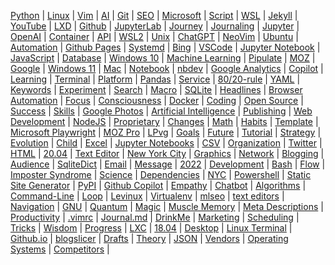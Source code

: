 
[Python](/python/) | [Linux](/linux/) | [Vim](/vim/) | [AI](/ai/) | 
[Git](/git/) | [SEO](/seo/) | [Microsoft](/microsoft/) | [Script](/script/) | 
[WSL](/wsl/) | [Jekyll](/jekyll/) | [YouTube](/youtube/) | [LXD](/lxd/) | 
[Github](/github/) | [JupyterLab](/jupyterlab/) | [Journey](/journey/) | [Journaling](/journaling/) | 
[Jupyter](/jupyter/) | [OpenAI](/openai/) | [Container](/container/) | [API](/api/) | 
[WSL2](/wsl2/) | [Unix](/unix/) | [ChatGPT](/chatgpt/) | [NeoVim](/neovim/) | 
[Ubuntu](/ubuntu/) | [Automation](/automation/) | [Github Pages](/github-pages/) | [Systemd](/systemd/) | 
[Bing](/bing/) | [VSCode](/vscode/) | [Jupyter Notebook](/jupyter-notebook/) | [JavaScript](/javascript/) | 
[Database](/database/) | [Windows 10](/windows-10/) | [Machine Learning](/machine-learning/) | [Pipulate](/pipulate/) | 
[MOZ](/moz/) | [Google](/google/) | [Windows 11](/windows-11/) | [Mac](/mac/) | 
[Notebook](/notebook/) | [nbdev](/nbdev/) | [Google Analytics](/google-analytics/) | [Copilot](/copilot/) | 
[Learning](/learning/) | [Terminal](/terminal/) | [Platform](/platform/) | [Pandas](/panda/) | 
[Service](/service/) | [80/20-rule](/80-20-rule/) | [YAML](/yaml/) | [Keywords](/keywords/) | 
[Experiment](/experiment/) | [Search](/search/) | [Macro](/macro/) | [SQLite](/sqlite/) | 
[Headlines](/headline/) | [Browser Automation](/browser-automation/) | [Focus](/focus/) | [Consciousness](/consciousness/) | 
[Docker](/docker/) | [Coding](/coding/) | [Open Source](/open-source/) | [Success](/success/) | 
[Skills](/skill/) | [Google Photos](/google-photos/) | [Artificial Intelligence](/artificial-intelligence/) | [Publishing](/publishing/) | 
[Web Development](/web-development/) | [NodeJS](/nodejs/) | [Proprietary](/proprietary/) | [Changes](/change/) | 
[Math](/math/) | [Habits](/habit/) | [Template](/template/) | [Microsoft Playwright](/microsoft-playwright/) | 
[MOZ Pro](/moz-pro/) | [LPvg](/lpvg/) | [Goals](/goal/) | [Future](/future/) | 
[Tutorial](/tutorial/) | [Strategy](/strategy/) | [Evolution](/evolution/) | [Child](/child/) | 
[Excel](/excel/) | [Jupyter Notebooks](/jupyter-notebooks/) | [CSV](/csv/) | [Organization](/organization/) | 
[Twitter](/twitter/) | [HTML](/html/) | [20.04](/20-04/) | [Text Editor](/text-editor/) | 
[New York City](/new-york-city/) | [Graphics](/graphic/) | [Network](/network/) | [Blogging](/blogging/) | 
[Audience](/audience/) | [SqliteDict](/sqlitedict/) | [Email](/email/) | [Message](/message/) | 
[2022](/2022/) | [Development](/development/) | [Bash](/bash/) | [Flow](/flow/) | 
[Imposter Syndrome](/imposter-syndrome/) | [Science](/science/) | [Dependencies](/dependency/) | [NYC](/nyc/) | 
[Powershell](/powershell/) | [Static Site Generator](/static-site-generator/) | [PyPI](/pypi/) | [Github Copilot](/github-copilot/) | 
[Empathy](/empathy/) | [Chatbot](/chatbot/) | [Algorithms](/algorithm/) | [Command-Line](/command-line/) | 
[Loop](/loop/) | [Levinux](/levinux/) | [Virtualenv](/virtualenv/) | [mlseo](/mlseo/) | 
[text editors](/text-editors/) | [Navigation](/navigation/) | [GNU](/gnu/) | [Quantum](/quantum/) | 
[Magic](/magic/) | [Muscle Memory](/muscle-memory/) | [Meta Descriptions](/meta-descriptions/) | [Productivity](/productivity/) | 
[.vimrc](/vimrc/) | [Journal.md](/journal-md/) | [DrinkMe](/drinkme/) | [Marketing](/marketing/) | 
[Scheduling](/scheduling/) | [Tricks](/trick/) | [Wisdom](/wisdom/) | [Progress](/progress/) | 
[LXC](/lxc/) | [18.04](/18-04/) | [Desktop](/desktop/) | [Linux Terminal](/linux-terminal/) | 
[Github.io](/github-io/) | [blogslicer](/blogslicer/) | [Drafts](/draft/) | [Theory](/theory/) | 
[JSON](/json/) | [Vendors](/vendor/) | [Operating Systems](/operating-systems/) | [Competitors](/competitor/) | 